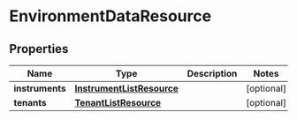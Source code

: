 
# EnvironmentDataResource

## Properties
Name | Type | Description | Notes
------------ | ------------- | ------------- | -------------
**instruments** | [**InstrumentListResource**](InstrumentListResource.md) |  |  [optional]
**tenants** | [**TenantListResource**](TenantListResource.md) |  |  [optional]



